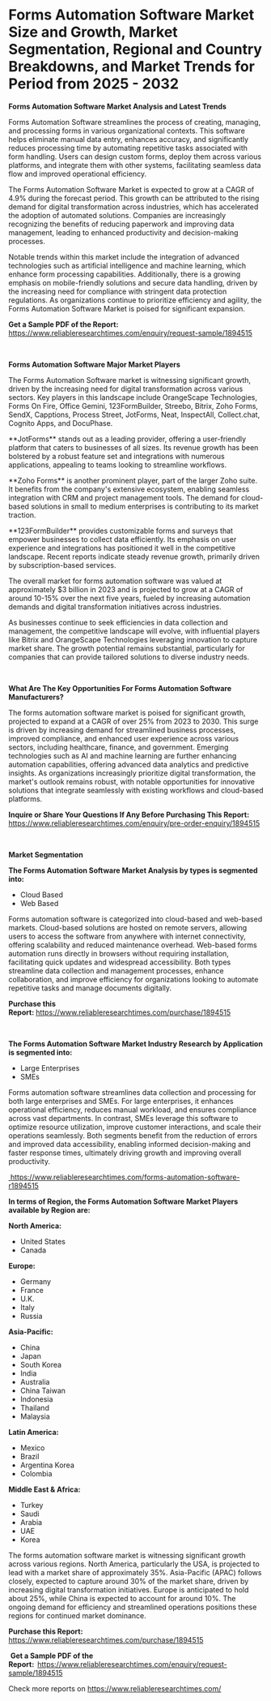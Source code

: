 <p><h1>Forms Automation Software Market Size and Growth, Market Segmentation, Regional and Country Breakdowns, and Market Trends for Period from 2025 -  2032</h1></p><p><strong>Forms Automation Software Market Analysis and Latest Trends</strong></p>
<p><p>Forms Automation Software streamlines the process of creating, managing, and processing forms in various organizational contexts. This software helps eliminate manual data entry, enhances accuracy, and significantly reduces processing time by automating repetitive tasks associated with form handling. Users can design custom forms, deploy them across various platforms, and integrate them with other systems, facilitating seamless data flow and improved operational efficiency.</p><p>The Forms Automation Software Market is expected to grow at a CAGR of 4.9% during the forecast period. This growth can be attributed to the rising demand for digital transformation across industries, which has accelerated the adoption of automated solutions. Companies are increasingly recognizing the benefits of reducing paperwork and improving data management, leading to enhanced productivity and decision-making processes. </p><p>Notable trends within this market include the integration of advanced technologies such as artificial intelligence and machine learning, which enhance form processing capabilities. Additionally, there is a growing emphasis on mobile-friendly solutions and secure data handling, driven by the increasing need for compliance with stringent data protection regulations. As organizations continue to prioritize efficiency and agility, the Forms Automation Software Market is poised for significant expansion.</p></p>
<p><strong>Get a Sample PDF of the Report:&nbsp;</strong> <a href="https://www.reliableresearchtimes.com/enquiry/request-sample/1894515?utm_campaign=3326&utm_medium=2&utm_source=Github&utm_content=ia&utm_term=28032025&utm_id=forms-automation-software">https://www.reliableresearchtimes.com/enquiry/request-sample/1894515</a></p>
<p>&nbsp;</p>
<p><strong>Forms Automation Software Major Market Players</strong></p>
<p><p>The Forms Automation Software market is witnessing significant growth, driven by the increasing need for digital transformation across various sectors. Key players in this landscape include OrangeScape Technologies, Forms On Fire, Office Gemini, 123FormBuilder, Streebo, Bitrix, Zoho Forms, SendX, Capptions, Process Street, JotForms, Neat, InspectAll, Collect.chat, Cognito Apps, and DocuPhase.</p><p>**JotForms** stands out as a leading provider, offering a user-friendly platform that caters to businesses of all sizes. Its revenue growth has been bolstered by a robust feature set and integrations with numerous applications, appealing to teams looking to streamline workflows.</p><p>**Zoho Forms** is another prominent player, part of the larger Zoho suite. It benefits from the company's extensive ecosystem, enabling seamless integration with CRM and project management tools. The demand for cloud-based solutions in small to medium enterprises is contributing to its market traction.</p><p>**123FormBuilder** provides customizable forms and surveys that empower businesses to collect data efficiently. Its emphasis on user experience and integrations has positioned it well in the competitive landscape. Recent reports indicate steady revenue growth, primarily driven by subscription-based services.</p><p>The overall market for forms automation software was valued at approximately $3 billion in 2023 and is projected to grow at a CAGR of around 10-15% over the next five years, fueled by increasing automation demands and digital transformation initiatives across industries.</p><p>As businesses continue to seek efficiencies in data collection and management, the competitive landscape will evolve, with influential players like Bitrix and OrangeScape Technologies leveraging innovation to capture market share. The growth potential remains substantial, particularly for companies that can provide tailored solutions to diverse industry needs.</p></p>
<p>&nbsp;</p>
<p><strong>What Are The Key Opportunities For Forms Automation Software Manufacturers?</strong></p>
<p><p>The forms automation software market is poised for significant growth, projected to expand at a CAGR of over 25% from 2023 to 2030. This surge is driven by increasing demand for streamlined business processes, improved compliance, and enhanced user experience across various sectors, including healthcare, finance, and government. Emerging technologies such as AI and machine learning are further enhancing automation capabilities, offering advanced data analytics and predictive insights. As organizations increasingly prioritize digital transformation, the market's outlook remains robust, with notable opportunities for innovative solutions that integrate seamlessly with existing workflows and cloud-based platforms.</p></p>
<p><strong>Inquire or Share Your Questions If Any Before Purchasing This Report:</strong> <a href="https://www.reliableresearchtimes.com/enquiry/pre-order-enquiry/1894515?utm_campaign=3326&utm_medium=2&utm_source=Github&utm_content=ia&utm_term=28032025&utm_id=forms-automation-software">https://www.reliableresearchtimes.com/enquiry/pre-order-enquiry/1894515</a></p>
<p>&nbsp;</p>
<p><strong>Market Segmentation</strong></p>
<p><strong>The Forms Automation Software Market Analysis by types is segmented into:</strong></p>
<p><ul><li>Cloud Based</li><li>Web Based</li></ul></p>
<p><p>Forms automation software is categorized into cloud-based and web-based markets. Cloud-based solutions are hosted on remote servers, allowing users to access the software from anywhere with internet connectivity, offering scalability and reduced maintenance overhead. Web-based forms automation runs directly in browsers without requiring installation, facilitating quick updates and widespread accessibility. Both types streamline data collection and management processes, enhance collaboration, and improve efficiency for organizations looking to automate repetitive tasks and manage documents digitally.</p></p>
<p><strong>Purchase this Report:&nbsp;</strong><a href="https://www.reliableresearchtimes.com/purchase/1894515?utm_campaign=3326&utm_medium=2&utm_source=Github&utm_content=ia&utm_term=28032025&utm_id=forms-automation-software">https://www.reliableresearchtimes.com/purchase/1894515</a></p>
<p>&nbsp;</p>
<p><strong>The Forms Automation Software Market Industry Research by Application is segmented into:</strong></p>
<p><ul><li>Large Enterprises</li><li>SMEs</li></ul></p>
<p><p>Forms automation software streamlines data collection and processing for both large enterprises and SMEs. For large enterprises, it enhances operational efficiency, reduces manual workload, and ensures compliance across vast departments. In contrast, SMEs leverage this software to optimize resource utilization, improve customer interactions, and scale their operations seamlessly. Both segments benefit from the reduction of errors and improved data accessibility, enabling informed decision-making and faster response times, ultimately driving growth and improving overall productivity.</p></p>
<p><a href="https://www.reliableresearchtimes.com/forms-automation-software-r1894515?utm_campaign=3326&utm_medium=2&utm_source=Github&utm_content=ia&utm_term=28032025&utm_id=forms-automation-software">&nbsp;https://www.reliableresearchtimes.com/forms-automation-software-r1894515</a></p>
<p><strong>In terms of Region, the Forms Automation Software Market Players available by Region are:</strong></p>
<p>
    <p> <strong> North America: </strong>
        <ul>
            <li>United States</li>
            <li>Canada</li>
        </ul>
        </p> 
    <p> <strong> Europe: </strong>
        <ul>
            <li>Germany</li>
            <li>France</li>
            <li>U.K.</li>
            <li>Italy</li>
            <li>Russia</li>
        </ul>
        </p> 
    <p> <strong> Asia-Pacific: </strong>
        <ul>
            <li>China</li>
            <li>Japan</li>
            <li>South Korea</li>
            <li>India</li>
            <li>Australia</li>
            <li>China Taiwan</li>
            <li>Indonesia</li>
            <li>Thailand</li>
            <li>Malaysia</li>
        </ul>
        </p> 
    <p> <strong> Latin America: </strong>
        <ul>
            <li>Mexico</li>
            <li>Brazil</li>
            <li>Argentina Korea</li>
            <li>Colombia</li>
        </ul>
        </p> 
    <p> <strong> Middle East & Africa: </strong>
        <ul>
            <li>Turkey</li>
            <li>Saudi</li>
            <li>Arabia</li>
            <li>UAE</li>
            <li>Korea</li>
        </ul>
    </p>
    </p>
<p><p>The forms automation software market is witnessing significant growth across various regions. North America, particularly the USA, is projected to lead with a market share of approximately 35%. Asia-Pacific (APAC) follows closely, expected to capture around 30% of the market share, driven by increasing digital transformation initiatives. Europe is anticipated to hold about 25%, while China is expected to account for around 10%. The ongoing demand for efficiency and streamlined operations positions these regions for continued market dominance.</p></p>
<p><strong>Purchase this Report: </strong><a href="https://www.reliableresearchtimes.com/purchase/1894515?utm_campaign=3326&utm_medium=2&utm_source=Github&utm_content=ia&utm_term=28032025&utm_id=forms-automation-software">https://www.reliableresearchtimes.com/purchase/1894515</a></p>
<p>&nbsp;<strong>Get a Sample PDF of the Report:&nbsp;&nbsp;</strong><a href="https://www.reliableresearchtimes.com/enquiry/request-sample/1894515?utm_campaign=3326&utm_medium=2&utm_source=Github&utm_content=ia&utm_term=28032025&utm_id=forms-automation-software">https://www.reliableresearchtimes.com/enquiry/request-sample/1894515</a></p>
<p><strong></strong></p>
<p>Check more reports on <a href="https://www.reliableresearchtimes.com/?utm_campaign=3326&utm_medium=2&utm_source=Github&utm_content=ia&utm_term=28032025&utm_id=forms-automation-software">https://www.reliableresearchtimes.com/</a></p>